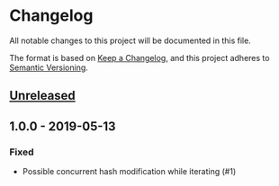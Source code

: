 # Changelog
All notable changes to this project will be documented in this file.

The format is based on [Keep a Changelog](https://keepachangelog.com/en/1.0.0/),
and this project adheres to [Semantic Versioning](https://semver.org/spec/v2.0.0.html).

## [Unreleased]

## 1.0.0 - 2019-05-13
### Fixed
- Possible concurrent hash modification while iterating (#1)

[Unreleased]: https://github.com/jgraichen/multi_process/compare/v1.0.0...HEAD
